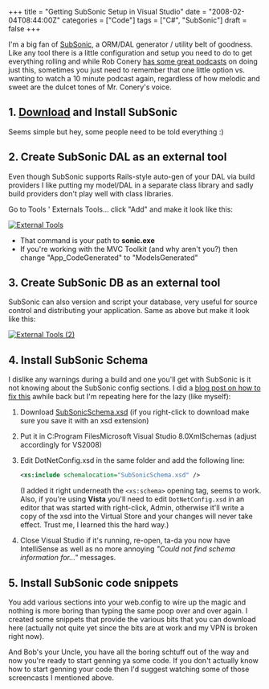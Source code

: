 +++
title = "Getting SubSonic Setup in Visual Studio"
date = "2008-02-04T08:44:00Z"
categories = ["Code"]
tags = ["C#", "SubSonic"]
draft = false
+++

I'm a big fan of [SubSonic](http://subsonicproject.com/default.aspx), a ORM/DAL generator / utility belt of goodness. Like any tool there is a little configuration and setup you need to do to get everything rolling and while Rob Conery [has some great podcasts](http://subsonicproject.com/view/using-the-command-line-tool.aspx) on doing just this, sometimes you just need to remember that one little option vs. wanting to watch a 10 minute podcast again, regardless of how melodic and sweet are the dulcet tones of Mr. Conery's voice.

## 1. [Download](http://subsonicproject.com/) and Install SubSonic

Seems simple but hey, some people need to be told everything :)

## 2. Create SubSonic DAL as an external tool

Even though SubSonic supports Rails-style auto-gen of your DAL via build providers I like putting my model/DAL in a separate class library and sadly build providers don't play well with class libraries.

Go to Tools ' Externals Tools... click "Add" and make it look like this:

[![External Tools](/images/ExternalTools_thumb.png)](/images/ExternalTools.png)

* That command is your path to **sonic.exe**
* If you're working with the MVC Toolkit (and why aren't you?) then change "App_CodeGenerated" to "ModelsGenerated"

## 3. Create SubSonic DB as an external tool

SubSonic can also version and script your database, very useful for source control and distributing your application. Same as above but make it look like this:

[![External Tools (2)](/images/ExternalTools2_thumb.png)](/images/ExternalTools2.png)

## 4. Install SubSonic Schema

I dislike any warnings during a build and one you'll get with SubSonic is it not knowing about the SubSonic config sections.  I did a [blog post on how to fix this](/about/#search=SubSonic) awhile back but I'm repeating here for the lazy (like myself):

1. Download [SubSonicSchema.xsd](/SubSonicSchema.xsd) (if you right-click to download make sure you save it with an xsd extension)
1. Put it in C:Program FilesMicrosoft Visual Studio 8.0XmlSchemas (adjust accordingly for VS2008)
1. Edit DotNetConfig.xsd in the same folder and add the following line:

    ```xml
    <xs:include schemalocation="SubSonicSchema.xsd" />
    ```

    (I added it right underneath the `<xs:schema>` opening tag, seems to work. Also, if you're using **Vista** you'll need to edit `DotNetConfig.xsd` in an editor that was started with right-click, Admin, otherwise it'll write a copy of the xsd into the Virtual Store and your changes will never take effect. Trust me, I learned this the hard way.)

1. Close Visual Studio if it's running, re-open, ta-da you now have IntelliSense as well as no more annoying _"Could not find schema information for..."_ messages.

## 5. Install SubSonic code snippets

You add various sections into your web.config to wire up the magic and nothing is more boring than typing the same poop over and over again. I created some snippets that provide the various bits that you can download here (actually not quite yet since the bits are at work and my VPN is broken right now).

And Bob's your Uncle, you have all the boring schtuff out of the way and now you're ready to start genning ya some code. If you don't actually know how to start genning your code then I'd suggest watching some of those screencasts I mentioned above.
